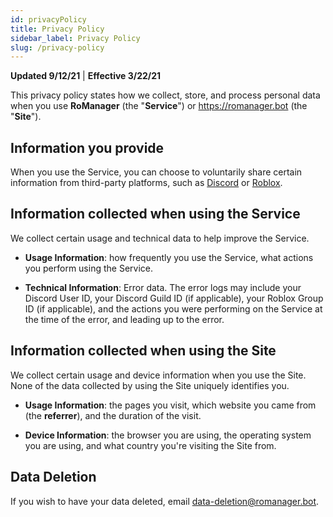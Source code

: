 ```yaml
---
id: privacyPolicy
title: Privacy Policy
sidebar_label: Privacy Policy
slug: /privacy-policy
---
```


**Updated 9/12/21** | **Effective 3/22/21**

This privacy policy states how we collect, store, and process personal data when you use **RoManager** (the "**Service**") or https://romanager.bot (the "**Site**").

## Information you provide

When you use the Service, you can choose to voluntarily share certain information from third-party platforms, such as [Discord](https://discord.com) or [Roblox](https://roblox.com).

## Information collected when using the Service

We collect certain usage and technical data to help improve the Service.

- **Usage Information**: how frequently you use the Service, what actions you perform using the Service.

- **Technical Information**: Error data. The error logs may include your Discord User ID, your Discord Guild ID (if applicable), your Roblox Group ID (if applicable), and the actions you were performing on the Service at the time of the error, and leading up to the error.

## Information collected when using the Site

We collect certain usage and device information when you use the Site. None of the data collected by using the Site uniquely identifies you.

- **Usage Information**: the pages you visit, which website you came from (the **referrer**), and the duration of the visit.

- **Device Information**: the browser you are using, the operating system you are using, and what country you're visiting the Site from.

## Data Deletion

If you wish to have your data deleted, email [data-deletion@romanager.bot](mailto:data-deletion@romanager.bot).
